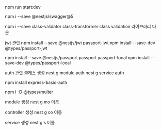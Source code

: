 
npm run start:dev

npm i --save @nestjs/swagger@5

npm i --save class-validator class-transformer 
class validation 라이브러리 다운

jwt 관련
npm install --save @nestjs/jwt passport-jwt
npm install --save-dev @types/passport-jwt

npm install --save @nestjs/passport passport passport-local
npm install --save-dev @types/passport-local

auth 관련 클래스 생성
nest g module auth
nest g service auth

npm install express-basic-auth

npm i -D @types/multer

module 생성
nest g mo 이름

controller 생성
nest g co 이름

service 생성
nest g s 이름